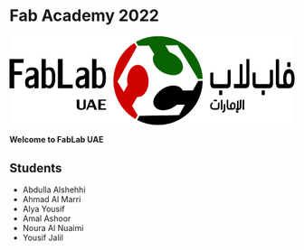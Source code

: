# Fab Academy 2022

![](images/logo.png)

**Welcome to FabLab UAE**

## Students

- Abdulla Alshehhi
- Ahmad Al Marri
- Alya Yousif
- Amal Ashoor
- Noura Al Nuaimi
- Yousif Jalil
